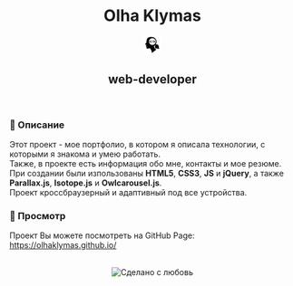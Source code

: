 <div align="center">
  <h1>Olha Klymas</h1>
  <div>
    <img src="https://github.com/OlhaKlymas/OlhaKlymas.github.io/blob/master/favicon/favicon-32x32.png"
            alt="web-developer" />
    <h2>web-developer</h2>
  </div>
</div>

<br> 

### 📜 Описание  
Этот проект - мое портфолио, в котором я описала технологии, с которыми я знакома и умею работать. <br>
Также, в проекте есть информация обо мне, контакты и мое резюме.<br>
При создании были изпользованы <strong>HTML5</strong>, <strong>CSS3</strong>, <strong>JS</strong> и <strong>jQuery</strong>, а также <strong>Parallax.js</strong>, <strong>Isotope.js</strong> и <strong>Owlcarousel.js</strong>.<br>
Проект кроссбраузерный и адаптивный под все устройства.

### 📸 Просмотр 
Проект Вы можете посмотреть на GitHub Page:<br> 
https://olhaklymas.github.io/

<br> 
<div align="center">
    <img src="https://img.shields.io/badge/%D0%A1%D0%B4%D0%B5%D0%BB%D0%B0%D0%BD%D0%BE%20%D1%81-%F0%9F%96%A4-red.svg?longCache=true&style=for-the-badge&colorA=000&colorB=fedcba"
      alt="Сделано с любовь" />
</div>
